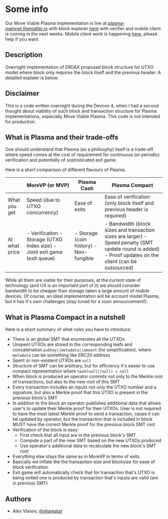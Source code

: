 # Some info

Our Move Viable Plasma implementation is live at [plasma-mainnet.thematter.io](https://plasma-mainnet.thematter.io) with block explorer [here](https://plasma-explorer-mainnet.thematter.io) with verifier and mobile client is coming in the next weeks. Mobile client work is happening [here](https://github.com/matterinc/DiveLane), please help if you want.

## Description

Overnight implementation of ERDAX proposed block structure for UTXO model where block only requires the block itself and the previous header. A detailed explaier is below.

## Disclaimer

This is a code written overnight during the Devcon 4, when I had a second thought about viability of such block and transaction structure for Plasma implementations, especially Move Viable Plasma. This code is not intended for production.

## What is Plasma and their trade-offs

One should understand that Plasma (as a philisophy) itself is a trade-off where speed comes at the cost of requirement for continuous (or periodic) verification and potentially of sophisticated exit game.

Here is a short comparison of different flavours of Plasma.

|               | MoreVP (or MVP)                                                           | Plasma Cash                             | Plasma Compact                                                                                                                                           |
|---------------|---------------------------------------------------------------------------|-----------------------------------------|----------------------------------------------------------------------------------------------------------------------------------------------------------|
| What you get  | Speed (due to UTXO concurrency)                                           | Ease of exits                           | Ease of verification (only block itself and previous header is required)                                                                                 |
| At what price | - Verification - Storage (UTXO index size) - Joint exit game (exit queue) | - Storage (coin history) - Non-fungible | - Bandwidth (block sizes and transaction sizes are larger) - Speed penalty (SMT update round is added) - Proof updates on the client (can be outsourced) |

While all them are viable for their purposes, at the current state of technology (and UX is an important part of it) we should consider bandwidth to be cheaper than storage taken a large amount of mobile devices. Of course, an ideal implementation will be account model Plasma, but it has it's own challenges (stay tuned for a soon announcement!).

## What is Plasma Compact in a nutshell

Here is a short summary of what rules you have to introduce:

- There is an global SMT that enumerates all the UTXOs
- Unspent UTXOs are stored in the corresponding leafs and concatenation `pubkey||metadata||amount` (for simplification), where `metadata` can be something like ERC20 address
- Spent or non-existent UTXOs are `null`
- Structure of SMT can be arbitrary, but for efficiency it's easier to use compact representation where `hash(null||null) = null`
- When block is produced an operator commits not only to the Merkle root of transactions, but also to the new root of this SMT
- Every transaction includes an inputs not only the UTXO number and a signature, but also a Merkle proof that this UTXO is present in the previous block's SMT
- In addition to the block an operator publishes additional data that allows user's to update their Merkle proof for their UTXOs. User is not required to have the most latest Merkle proof to send a transaction, cause it can be updated by operator, but the transaction that is included in block MUST have the correct Merkle proof for the previous block SMT root
- Verification of the block is easy:
    - First check that all input are in the previous block's SMT
    - Compute a part of the new SMT based on the new UTXOs produced
    - Use operator's additional data to recalculate the new block's SMT root
- Everything else stays the same as in MoreVP in terms of exits
- Basically we inflate the the transaction size and blocksize for ease of block verification 
- Exit game will automatically check that for transaction that's UTXO is being exited one is produced by transaction that's inputs are valid (are in previous SMT)


## Authors

- Alex Vlasov, [@shamatar](https://github.com/shamatar)

